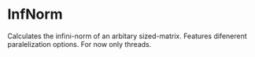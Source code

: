 # InfNorm
Calculates the infini-norm of an arbitary sized-matrix.
Features difenerent paralelization options. For now only threads.
